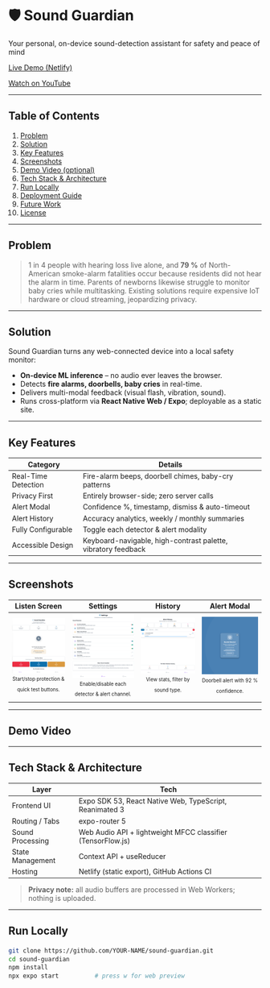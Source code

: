 # 🛡️ Sound Guardian  
Your personal, on-device sound-detection assistant for safety and peace of mind

[Live Demo (Netlify)](https://stately-flan-0c48e8.netlify.app/)

[Watch on YouTube](https://youtu.be/JLx8EOsm0PQ)

---

## Table of Contents
1. [Problem](#problem)  
2. [Solution](#solution)  
3. [Key Features](#key-features)  
4. [Screenshots](#screenshots)  
5. [Demo Video (optional)](#demo-video-optional)  
6. [Tech Stack & Architecture](#tech-stack--architecture)  
7. [Run Locally](#run-locally)  
8. [Deployment Guide](#deployment-guide)  
9. [Future Work](#future-work)  
10. [License](#license)

---

## Problem
> 1 in 4 people with hearing loss live alone, and **79 %** of North-American smoke-alarm fatalities occur because residents did not hear the alarm in time. Parents of newborns likewise struggle to monitor baby cries while multitasking. Existing solutions require expensive IoT hardware or cloud streaming, jeopardizing privacy.

---

## Solution
Sound Guardian turns any web-connected device into a local safety monitor:

* **On-device ML inference** – no audio ever leaves the browser.  
* Detects **fire alarms, doorbells, baby cries** in real-time.  
* Delivers multi-modal feedback (visual flash, vibration, sound).  
* Runs cross-platform via **React Native Web / Expo**; deployable as a static site.

---

## Key Features
| Category | Details |
|----------|---------|
|Real-Time Detection|Fire-alarm beeps, doorbell chimes, baby-cry patterns|
|Privacy First|Entirely browser-side; zero server calls|
|Alert Modal|Confidence %, timestamp, dismiss & auto-timeout|
|Alert History|Accuracy analytics, weekly / monthly summaries|
|Fully Configurable|Toggle each detector & alert modality|
|Accessible Design|Keyboard-navigable, high-contrast palette, vibratory feedback|

---
## Screenshots
| Listen Screen | Settings | History | Alert Modal |
|:-------------:|:--------:|:-------:|:-----------:|
|![Listen](assets/Listen%20Screen.png)<br><sub><sup>Start/stop protection & quick test buttons.</sup></sub>|![Settings](assets/Settings.png)<br><sub><sup>Enable/disable each detector & alert channel.</sup></sub>|![History](assets/History.png)<br><sub><sup>View stats, filter by sound type.</sup></sub>|![Alert](assets/Alert%20Modal.png)<br><sub><sup>Doorbell alert with 92 % confidence.</sup></sub>|


---

## Demo Video

---

## Tech Stack & Architecture
| Layer | Tech |
|-------|------|
|Frontend UI|Expo SDK 53, React Native Web, TypeScript, Reanimated 3|
|Routing / Tabs|expo-router 5|
|Sound Processing|Web Audio API + lightweight MFCC classifier (TensorFlow.js)|
|State Management|Context API + useReducer|
|Hosting|Netlify (static export), GitHub Actions CI|

> **Privacy note:** all audio buffers are processed in Web Workers; nothing is uploaded.

---

## Run Locally
```bash
git clone https://github.com/YOUR-NAME/sound-guardian.git
cd sound-guardian
npm install
npx expo start          # press w for web preview
